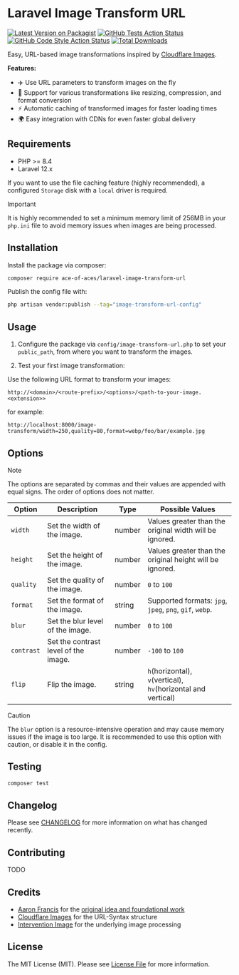 # Laravel Image Transform URL

[![Latest Version on Packagist](https://img.shields.io/packagist/v/ace-of-aces/laravel-image-transform-url.svg?style=flat-square)](https://packagist.org/packages/ace-of-aces/laravel-image-transform-url)
[![GitHub Tests Action Status](https://img.shields.io/github/actions/workflow/status/ace-of-aces/laravel-image-transform-url/run-tests.yml?branch=main&label=tests&style=flat-square)](https://github.com/ace-of-aces/laravel-image-transform-url/actions?query=workflow%3Arun-tests+branch%3Amain)
[![GitHub Code Style Action Status](https://img.shields.io/github/actions/workflow/status/ace-of-aces/laravel-image-transform-url/fix-php-code-style-issues.yml?branch=main&label=code%20style&style=flat-square)](https://github.com/ace-of-aces/laravel-image-transform-url/actions?query=workflow%3A"Fix+PHP+code+style+issues"+branch%3Amain)
[![Total Downloads](https://img.shields.io/packagist/dt/ace-of-aces/laravel-image-transform-url.svg?style=flat-square)](https://packagist.org/packages/ace-of-aces/laravel-image-transform-url)

Easy, URL-based image transformations inspired by [Cloudflare Images](https://developers.cloudflare.com/images/transform-images/transform-via-url/).

**Features:**

-   ✈️ Use URL parameters to transform images on the fly
-   🔧 Support for various transformations like resizing, compression, and format conversion
-   ⚡ Automatic caching of transformed images for faster loading times
-   🌍 Easy integration with CDNs for even faster global delivery

## Requirements

-   PHP \>= 8.4
-   Laravel 12.x

If you want to use the file caching feature (highly recommended), a configured `Storage` disk with a `local` driver is required.

> [!IMPORTANT]
> It is highly recommended to set a minimum memory limit of 256MB in your `php.ini` file to avoid memory issues when images are being processed.

## Installation

Install the package via composer:

```bash
composer require ace-of-aces/laravel-image-transform-url
```

Publish the config file with:

```bash
php artisan vendor:publish --tag="image-transform-url-config"
```

## Usage

1. Configure the package via `config/image-transform-url.php` to set your `public_path`, from where you want to transform the images.

2. Test your first image transformation:

Use the following URL format to transform your images:

```
http://<domain>/<route-prefix>/<options>/<path-to-your-image.<extension>>
```

for example:

```
http://localhost:8000/image-transform/width=250,quality=80,format=webp/foo/bar/example.jpg
```

## Options

> [!NOTE]
> The options are separated by commas and their values are appended with equal signs. The order of options does not matter.

| Option     | Description                          | Type   | Possible Values                                               |
| ---------- | ------------------------------------ | ------ | ------------------------------------------------------------- |
| `width`    | Set the width of the image.          | number | Values greater than the original width will be ignored.       |
| `height`   | Set the height of the image.         | number | Values greater than the original height will be ignored.      |
| `quality`  | Set the quality of the image.        | number | `0` to `100`                                                  |
| `format`   | Set the format of the image.         | string | Supported formats: `jpg`, `jpeg`, `png`, `gif`, `webp`.       |
| `blur`     | Set the blur level of the image.     | number | `0` to `100`                                                  |
| `contrast` | Set the contrast level of the image. | number | `-100` to `100`                                               |
| `flip`     | Flip the image.                      | string | `h`(horizontal), `v`(vertical), `hv`(horizontal and vertical) |

> [!CAUTION]
> The `blur` option is a resource-intensive operation and may cause memory issues if the image is too large. It is recommended to use this option with caution, or disable it in the config.

## Testing

```bash
composer test
```

## Changelog

Please see [CHANGELOG](CHANGELOG.md) for more information on what has changed recently.

## Contributing

TODO

## Credits

-   [Aaron Francis](https://github.com/aarondfrancis) for the [original idea and foundational work](https://aaronfrancis.com/2025/a-cookieless-cache-friendly-image-proxy-in-laravel-inspired-by-cloudflare-9e95f7e0)
-   [Cloudflare Images](https://developers.cloudflare.com/images/transform-images/transform-via-url/) for the URL-Syntax structure
-   [Intervention Image](https://image.intervention.io/v3) for the underlying image processing

## License

The MIT License (MIT). Please see [License File](LICENSE.md) for more information.
